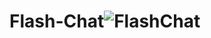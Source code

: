 # Flash-Chat![FlashChat](https://user-images.githubusercontent.com/101280910/222900856-5fa9dbf5-3071-4234-9ae9-713a620ef914.gif)
